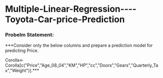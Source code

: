 # Multiple-Linear-Regression----Toyota-Car-price-Prediction


### Probelm Statement:
***Consider only the below columns and prepare a prediction model for predicting Price.

Corolla<-Corolla[c("Price","Age_08_04","KM","HP","cc","Doors","Gears","Quarterly_Tax","Weight")].***


